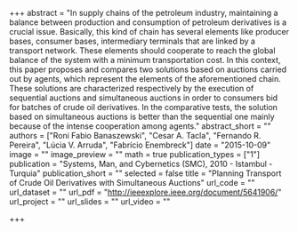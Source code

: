+++
abstract = "In supply chains of the petroleum industry, maintaining a balance between production and consumption of petroleum derivatives is a crucial issue. Basically, this kind of chain has several elements like producer bases, consumer bases, intermediary terminals that are linked by a transport network. These elements should cooperate to reach the global balance of the system with a minimum transportation cost. In this context, this paper proposes and compares two solutions based on auctions carried out by agents, which represent the elements of the aforementioned chain. These solutions are characterized respectively by the execution of sequential auctions and simultaneous auctions in order to consumers bid for batches of crude oil derivatives. In the comparative tests, the solution based on simultaneous auctions is better than the sequential one mainly because of the intense cooperation among agents."
abstract_short = ""
authors = ["Roni Fabio Banaszewski", "Cesar A. Tacla", "Fernando R. Pereira", "Lúcia V. Arruda", "Fabrício Enembreck"]
date = "2015-10-09"
image = ""
image_preview = ""
math = true
publication_types = ["1"]
publication = "Systems, Man, and Cybernetics (SMC), 2010 - Istambul - Turquia"
publication_short = ""
selected = false
title = "Planning Transport of Crude Oil Derivatives with Simultaneous Auctions"
url_code = ""
url_dataset = ""
url_pdf = "http://ieeexplore.ieee.org/document/5641906/"
url_project = ""
url_slides = ""
url_video = ""

+++
